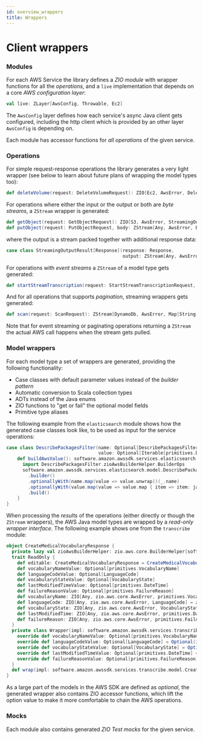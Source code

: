 ```yaml
---
id: overview_wrappers
title: Wrappers
---
```


# Client wrappers

### Modules
For each AWS Service the library defines a _ZIO module_ with wrapper functions for all the _operations_, and a `live` 
implementation that depends on a core _AWS configuration layer_:

```scala
val live: ZLayer[AwsConfig, Throwable, Ec2]
``` 

The `AwsConfig` layer defines how each service's async Java client gets configured, including the http client which is
provided by an other layer `AwsConfig` is depending on.

Each module has accessor functions for _all operations_ of the given service.

### Operations

For simple request-response operations the library generates a very light wrapper (see below to learn about future
plans of wrapping the model types too):

```scala
def deleteVolume(request: DeleteVolumeRequest): ZIO[Ec2, AwsError, DeleteVolumeResponse]
```

For operations where either the input or the output or both are _byte streams_, a `ZStream` wrapper is generated:

```scala
def getObject(request: GetObjectRequest): ZIO[S3, AwsError, StreamingOutputResult[GetObjectResponse]]
def putObject(request: PutObjectRequest, body: ZStream[Any, AwsError, Byte])
```

where the output is a stream packed together with additional response data:

```scala
case class StreamingOutputResult[Response](response: Response,
                                           output: ZStream[Any, AwsError, Byte])
```

For operations with _event streams_ a `ZStream` of a model type gets generated:

```scala
def startStreamTranscription(request: StartStreamTranscriptionRequest, input: ZStream[Any, AwsError, AudioStream]): ZStream[TranscribeStreaming, AwsError, TranscriptEvent]
```

And for all operations that supports _pagination_, streaming wrappers gets generated:

```scala
def scan(request: ScanRequest): ZStream[DynamoDb, AwsError, Map[String, AttributeValue]]
```

Note that for event streaming or paginating operations returning a `ZStream` the actual AWS call happens when the stream gets pulled.

### Model wrappers
For each model type a set of wrappers are generated, providing the following functionality:

- Case classes with default parameter values instead of the _builder pattern_
- Automatic conversion to Scala collection types
- ADTs instead of the Java enums 
- ZIO functions to "get or fail" the optional model fields
- Primitive type aliases

The following example from the `elasticsearch` module shows how the generated case classes look like, to be used as input for the service operations:

```scala
case class DescribePackagesFilter(name: Optional[DescribePackagesFilterName] = None, 
                                  value: Optional[Iterable[primitives.DescribePackagesFilterValue]] = None) {
    def buildAwsValue(): software.amazon.awssdk.services.elasticsearch.model.DescribePackagesFilter = {
      import DescribePackagesFilter.zioAwsBuilderHelper.BuilderOps
      software.amazon.awssdk.services.elasticsearch.model.DescribePackagesFilter
        .builder()
        .optionallyWith(name.map(value => value.unwrap))(_.name)
        .optionallyWith(value.map(value => value.map { item => item: java.lang.String }.asJava))(_.value)
        .build()
    }
}
```

When processing the _results_ of the operations (either directly or though the `ZStream` wrappers), the AWS Java model types are wrapped
by a _read-only wrapper interface_. The following example shows one from the `transcribe` module:

```scala
object CreateMedicalVocabularyResponse {
  private lazy val zioAwsBuilderHelper: zio.aws.core.BuilderHelper[software.amazon.awssdk.services.transcribe.model.CreateMedicalVocabularyResponse] = zio.aws.core.BuilderHelper.apply
  trait ReadOnly {
    def editable: CreateMedicalVocabularyResponse = CreateMedicalVocabularyResponse(vocabularyNameValue.map(value => value), languageCodeValue.map(value => value), vocabularyStateValue.map(value => value), lastModifiedTimeValue.map(value => value), failureReasonValue.map(value => value))
    def vocabularyNameValue: Optional[primitives.VocabularyName]
    def languageCodeValue: Optional[LanguageCode]
    def vocabularyStateValue: Optional[VocabularyState]
    def lastModifiedTimeValue: Optional[primitives.DateTime]
    def failureReasonValue: Optional[primitives.FailureReason]
    def vocabularyName: ZIO[Any, zio.aws.core.AwsError, primitives.VocabularyName] = zio.aws.core.AwsError.unwrapOptionField("vocabularyName", vocabularyNameValue)
    def languageCode: ZIO[Any, zio.aws.core.AwsError, LanguageCode] = zio.aws.core.AwsError.unwrapOptionField("languageCode", languageCodeValue)
    def vocabularyState: ZIO[Any, zio.aws.core.AwsError, VocabularyState] = zio.aws.core.AwsError.unwrapOptionField("vocabularyState", vocabularyStateValue)
    def lastModifiedTime: ZIO[Any, zio.aws.core.AwsError, primitives.DateTime] = zio.aws.core.AwsError.unwrapOptionField("lastModifiedTime", lastModifiedTimeValue)
    def failureReason: ZIO[Any, zio.aws.core.AwsError, primitives.FailureReason] = zio.aws.core.AwsError.unwrapOptionField("failureReason", failureReasonValue)
  }
  private class Wrapper(impl: software.amazon.awssdk.services.transcribe.model.CreateMedicalVocabularyResponse) extends CreateMedicalVocabularyResponse.ReadOnly {
    override def vocabularyNameValue: Optional[primitives.VocabularyName] = Optional(impl.vocabularyName()).map(value => value: primitives.VocabularyName)
    override def languageCodeValue: Optional[LanguageCode] = Optional(impl.languageCode()).map(value => LanguageCode.wrap(value))
    override def vocabularyStateValue: Optional[VocabularyState] = Optional(impl.vocabularyState()).map(value => VocabularyState.wrap(value))
    override def lastModifiedTimeValue: Optional[primitives.DateTime] = Optional(impl.lastModifiedTime()).map(value => value: primitives.DateTime)
    override def failureReasonValue: Optional[primitives.FailureReason] = Optional(impl.failureReason()).map(value => value: primitives.FailureReason)
  }
  def wrap(impl: software.amazon.awssdk.services.transcribe.model.CreateMedicalVocabularyResponse): ReadOnly = new Wrapper(impl)
}
```

As a large part of the models in the AWS SDK are defined as _optional_, the generated wrapper also contains ZIO accessor functions,
which lift the option value to make it more comfortable to chain the AWS operations.

### Mocks
Each module also contains generated _ZIO Test mocks_ for the given service.
